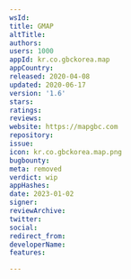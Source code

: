 ```yaml
---
wsId: 
title: GMAP
altTitle: 
authors: 
users: 1000
appId: kr.co.gbckorea.map
appCountry: 
released: 2020-04-08
updated: 2020-06-17
version: '1.6'
stars: 
ratings: 
reviews: 
website: https://mapgbc.com
repository: 
issue: 
icon: kr.co.gbckorea.map.png
bugbounty: 
meta: removed
verdict: wip
appHashes: 
date: 2023-01-02
signer: 
reviewArchive: 
twitter: 
social: 
redirect_from: 
developerName: 
features: 

---
```


